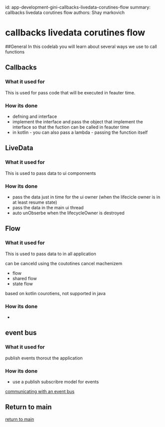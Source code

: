 id: app-development-gini-callbacks-livedata-corutines-flow
summary: callbacks livedata corutines flow
authors: Shay markovich

# callbacks livedata corutines flow

<!-- ------------------------ -->
##General
In this codelab you will learn about several ways we use to call functions

<!-- ------------------------ -->
## Callbacks

### What it used for
This is used for pass code that will be executed in feauter time.

### How its done
- defning and interface
- implement the interface and pass the object that implement the interface so that the fuction can be called in feauter time
- in kotlin - you can also pass a lambda - passing the function itself


<!-- ------------------------ -->
## LiveData

### What it used for
This is used to pass data to ui componnents

### How its done
- pass the data just in time for the ui owner (when the lifecicle owner is in at least resume state)
- pass the data in the main ui thread
- auto unObserbe when the lifecycleOwner is destroyed


<!-- ------------------------ -->
## Flow

### What it used for
This is used to pass data to in all application

can be canceld using the coutotines cancel machenizem

- flow
- shared flow
- state flow

based on kotlin courotiens, not supported in java

### How its done
-



<!-- ------------------------ -->
## event bus


### What it used for
publish events thorout the application

### How its done
- use a publish subscribre model for events

[communicating with an event bus](https://guides.codepath.com/android/communicating-with-an-event-bus)


<!-- ------------------------ -->
## Return to main
[return to main](../)


